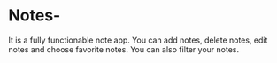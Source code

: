 # Notes-
It is a fully functionable note app. You can add notes, delete notes, edit notes and choose favorite notes. You can also filter your notes.
